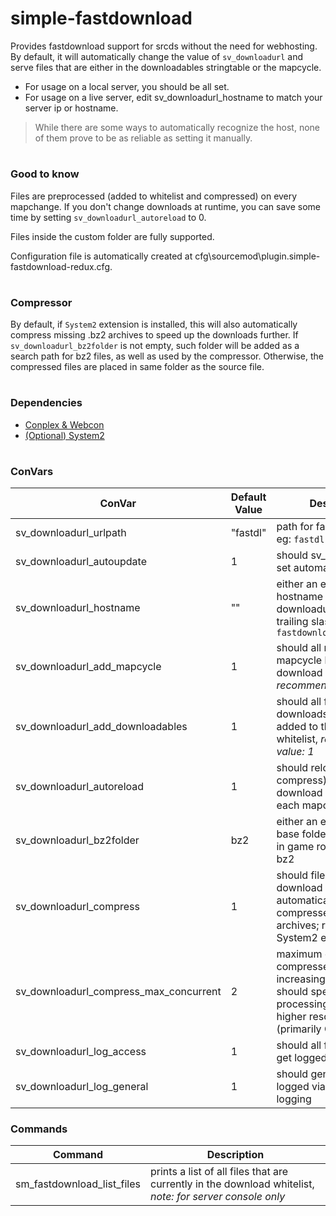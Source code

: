 # simple-fastdownload

Provides fastdownload support for srcds without the need for webhosting. By default, it will automatically change the value of `sv_downloadurl` and serve files that are either in the downloadables stringtable or the mapcycle.

- For usage on a local server, you should be all set.
- For usage on a live server, edit sv_downloadurl_hostname to match your server ip or hostname.

> While there are some ways to automatically recognize the host, none of them prove to be as reliable as setting it manually.
#
### Good to know
Files are preprocessed (added to whitelist and compressed) on every mapchange. If you don't change downloads at runtime, you can save some time by setting `sv_downloadurl_autoreload` to 0.

Files inside the custom folder are fully supported.

Configuration file is automatically created at cfg\sourcemod\plugin.simple-fastdownload-redux.cfg.
#
### Compressor
By default, if `System2` extension is installed, this will also automatically compress missing .bz2 archives to speed up the downloads further.
If `sv_downloadurl_bz2folder` is not empty, such folder will be added as a search path for bz2 files, as well as used by the compressor.
Otherwise, the compressed files are placed in same folder as the source file.
#
### Dependencies
* [Conplex & Webcon](https://forums.alliedmods.net/showthread.php?t=270962)
* [(Optional) System2](https://forums.alliedmods.net/showthread.php?t=146019)
#
### ConVars
ConVar | Default Value | Description 
------ | ------- | --------- 
sv_downloadurl_urlpath | "fastdl" | path for fastdownload url eg: `fastdl`
sv_downloadurl_autoupdate | 1 | should sv_downloadurl be set automatically
sv_downloadurl_hostname | "" | either an empty string, or hostname to use in downloadurl with no trailing slash eg: `fastdownload.example.com`
sv_downloadurl_add_mapcycle | 1 | should all maps in the mapcycle be added to the download whitelist, *recommended value: 1*
sv_downloadurl_add_downloadables | 1 | should all files in the downloads table be added to the download whitelist, *recommended value: 1*
sv_downloadurl_autoreload | 1 | should reload (and compress) files in the download whitelist on each mapchange
sv_downloadurl_bz2folder | bz2 | either an empty string, or base folder for .bz2 files in game root folder eg: bz2
sv_downloadurl_compress | 1 | should files in the download whitelist get automatically compressed as bz2 archives; requires System2 extension
sv_downloadurl_compress_max_concurrent | 2 | maximum concurrently compressed files; increasing this value should speed up processing at the cost of higher resource usage (primarily CPU)
sv_downloadurl_log_access | 1 | should all fastDL requests get logged
sv_downloadurl_log_general | 1 | should general info get logged via Sourcemod logging

### Commands
Command | Description
------ | ------
sm_fastdownload_list_files | prints a list of all files that are currently in the download whitelist, *note: for server console only*
